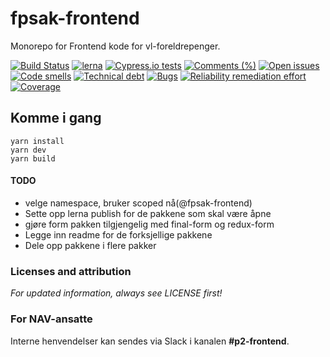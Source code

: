 # fpsak-frontend
Monorepo for Frontend kode for vl-foreldrepenger.

[![Build Status](https://travis-ci.org/navikt/fpsak-frontend.svg?branch=master)](https://travis-ci.org/navikt/fpsak-frontend)
[![lerna](https://img.shields.io/badge/maintained%20with-lerna-cc00ff.svg)](https://lernajs.io/)
[![Cypress.io tests](https://img.shields.io/badge/cypress.io-tests-green.svg?style=flat-square)](https://cypress.io)
[![Comments (%)](https://sonarcloud.io/api/badges/measure?key=navikt_fpsak-frontend&metric=comment_lines_density)](https://sonarcloud.io/component_measures?id=navikt_fpsak-frontend&metric=comment_lines_density)
[![Open issues](https://sonarcloud.io/api/badges/measure?key=navikt_fpsak-frontend&metric=open_issues)](https://sonarcloud.io/component_measures?id=navikt_fpsak-frontend&metric=open_issues)
[![Code smells](https://sonarcloud.io/api/badges/measure?key=navikt_fpsak-frontend&metric=code_smells)](https://sonarcloud.io/component_measures?id=navikt_fpsak-frontend&metric=code_smells)
[![Technical debt](https://sonarcloud.io/api/badges/measure?key=navikt_fpsak-frontend&metric=sqale_index)](https://sonarcloud.io/component_measures?id=navikt_fpsak-frontend&metric=sqale_index)
[![Bugs](https://sonarcloud.io/api/badges/measure?key=navikt_fpsak-frontend&metric=bugs)](https://sonarcloud.io/component_measures?id=navikt_fpsak-frontend&metric=bugs)
[![Reliability remediation effort](https://sonarcloud.io/api/badges/measure?key=navikt_fpsak-frontend&metric=reliability_remediation_effort)](https://sonarcloud.io/component_measures?id=navikt_fpsak-frontend&metric=reliability_remediation_effort)
[![Coverage](https://sonarcloud.io/api/badges/measure?key=navikt_fpsak-frontend&metric=coverage)](https://sonarcloud.io/component_measures?id=navikt_fpsak-frontend&metric=coverage)


## Komme i gang
````
yarn install
yarn dev
yarn build
````

#### TODO

* velge namespace, bruker scoped nå(@fpsak-frontend)
* Sette opp lerna publish for de pakkene som skal være åpne
* gjøre form pakken tilgjengelig med final-form og redux-form
* Legge inn readme for de forksjellige pakkene
* Dele opp pakkene i flere pakker

### Licenses and attribution
*For updated information, always see LICENSE first!*

### For NAV-ansatte
Interne henvendelser kan sendes via Slack i kanalen **#p2-frontend**.
